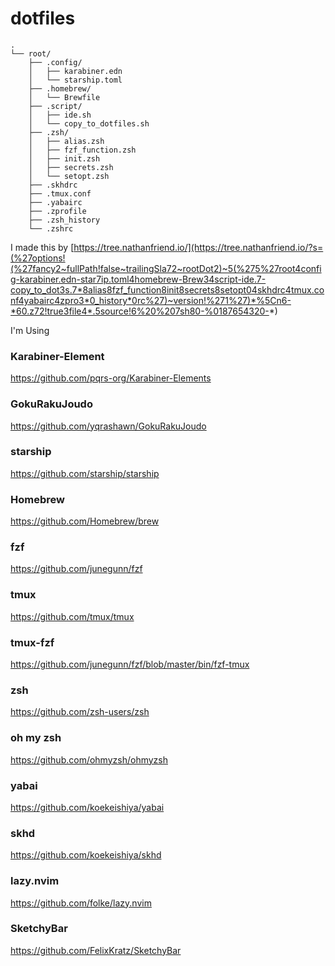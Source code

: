 # dotfiles

```
.
└── root/
    ├── .config/
    │   ├── karabiner.edn
    │   └── starship.toml
    ├── .homebrew/
    │   └── Brewfile
    ├── .script/
    │   ├── ide.sh
    │   └── copy_to_dotfiles.sh
    ├── .zsh/
    │   ├── alias.zsh
    │   ├── fzf_function.zsh
    │   ├── init.zsh
    │   ├── secrets.zsh
    │   └── setopt.zsh
    ├── .skhdrc
    ├── .tmux.conf
    ├── .yabairc
    ├── .zprofile
    ├── .zsh_history
    └── .zshrc
```

I made this by [https://tree.nathanfriend.io/](https://tree.nathanfriend.io/?s=(%27options!(%27fancy2~fullPath!false~trailingSla72~rootDot2)~5(%275%27root4config-karabiner.edn-star7ip.toml4homebrew-Brew34script-ide.7-copy_to_dot3s.7*8alias8fzf_function8init8secrets8setopt04skhdrc4tmux.conf4yabairc4zpro3*0_history*0rc%27)~version!%271%27)*%5Cn6-*60.z72!true3file4*.5source!6%20%207sh80-%0187654320-*)

I'm Using

### Karabiner-Element
https://github.com/pqrs-org/Karabiner-Elements

### GokuRakuJoudo
https://github.com/yqrashawn/GokuRakuJoudo

### starship
https://github.com/starship/starship

### Homebrew
https://github.com/Homebrew/brew

### fzf
https://github.com/junegunn/fzf

### tmux
https://github.com/tmux/tmux

### tmux-fzf
https://github.com/junegunn/fzf/blob/master/bin/fzf-tmux

### zsh
https://github.com/zsh-users/zsh

### oh my zsh
https://github.com/ohmyzsh/ohmyzsh

### yabai
https://github.com/koekeishiya/yabai

### skhd
https://github.com/koekeishiya/skhd

### lazy.nvim
https://github.com/folke/lazy.nvim

### SketchyBar
https://github.com/FelixKratz/SketchyBar
